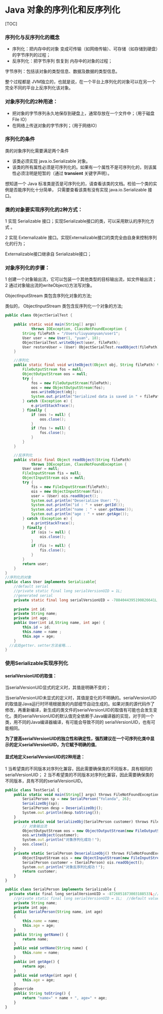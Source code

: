 # Java 对象的序列化和反序列化

[TOC]

### 序列化与反序列化的概念

- 序列化：把内存中的对象 变成可传输（如网络传输）、可存储（如存储到硬盘）的字节序列的过程；
- 反序列化：把字节序列 恢复到 内存中的对象的过程；

字节序列：包括该对象的类型信息、数据及数据的类型信息。

整个过程都是 JVM独立的，也就是说，在一个平台上序列化的对象可以在另一个完全不同的平台上反序列化该对象。



### 对象序列化的2种用途：

- 把对象的字节序列永久地保存到硬盘上，通常存放在一个文件中；（用于磁盘File IO）
- 在网络上传送对象的字节序列；（用于网络IO）



### 序列化的条件

类的对象序列化需要满足两个条件

- 该类必须实现 java.io.Serializable 对象。
- 该类的所有属性必须是可序列化的。如果有一个属性不是可序列化的，则该属性必须注明是短暂的（通过 **transient** 关键字声明）。

想知道一个 Java 标准类是否是可序列化的，请查看该类的文档。检验一个类的实例是否能序列化十分简单， 只需要查看该类有没有实现 java.io.Serializable 接口。



### 类的对象要实现序列化的2种方式：

1 实现 Serializable 接口；实现Serializable接口的类，可以采用默认的序列化方式 。

2 实现 Externalizable 接口。实现Externalizable接口的类完全由自身来控制序列化的行为；

   Externalizable接口继承自 Serializable接口；



### 对象序列化的步骤：

1 创建一个对象输出流，它可以包装一个其他类型的目标输出流，如文件输出流；
2 通过对象输出流的writeObject()方法写对象。

ObjectInputStream  类包含序列化对象的方法;

类似的， ObjectInputStream 类包含反序列化一个对象的方法;

```java
public class ObjectSerialTest {
	
	public static void main(String[] args) 
			throws IOException, ClassNotFoundException {
		String filePath = "/Users/liuyuanyuan/user1";
		User user = new User(1, "yuan", 18);
		ObjectSerialTest.writeObject(user, filePath);
		User restoreUser = (User) ObjectSerialTest.readObject(filePath);
	}

	//序列化
	public static final void writeObject(Object obj, String filePath) throws IOException {
		FileOutputStream fos = null;
		ObjectOutputStream oos = null;
		try {		
			fos = new FileOutputStream(filePath);
			oos = new ObjectOutputStream(fos);
			oos.writeObject(obj);
			System.out.println("Serialized data is saved in " + filePath);
		} catch (Exception e) {
			e.printStackTrace();
		} finally {
			if (oos != null) {
				oos.close();
			}
			if (fos != null) {
				fos.close();
			}
		}
	}

	//反序列化
	public static final Object readObject(String filePath) 
			throws IOException, ClassNotFoundException {
		User user = null;
		FileInputStream fis = null;
		ObjectInputStream ois = null;
		try {
			fis = new FileInputStream(filePath);
			ois = new ObjectInputStream(fis);
			user = (User) ois.readObject();
			System.out.println("Deserialize User: ");
			System.out.println("id : " + user.getId());
			System.out.println("name : " + user.getName());
			System.out.println("age : " + user.getAge());
		} catch (Exception e) {
			e.printStackTrace();
		} finally {
			if (ois != null) {
				ois.close();
			}
			if (fis != null) {
				fis.close();
			}
		}
		return user;
	}
}
//序列化的对象
public class User implements Serializable{
	//default serial
	//private static final long serialVersionUID = 1L;
	//generated serial
	private static final long serialVersionUID = -7884044395190826641L;
	
	private int id;
	private String name;
	private int age;
	public User(int id,String name, int age) {
		this.id = id;
		this.name = name ;
		this.age = age;
	}
  //此处getter、setter方法省略...
}
```



### 使用Serializable实现序列化

#### serialVersionUID的取值：

当serialVersionUID显式的定义时，其值是明确不变的；

当serialVersionUID未显式的定义时，其值是变化的不明确的。serialVersionUID的取值是Java运行时环境根据类的内部细节自动生成的。如果对类的源代码作了修改，再重新编译，新生成的类文件的serialVersionUID的取值有可能也会发生变化。类的serialVersionUID的默认值完全依赖于Java编译器的实现，对于同一个类，用不同的Java编译器编译，有可能会导致不同的 serialVersionUID，也有可能相同。

**为了提高serialVersionUID的独立性和确定性，强烈建议在一个可序列化类中显示的定义serialVersionUID，为它赋予明确的值**。

#### 显式地定义serialVersionUID的2种用途：

1 当希望类的不同版本对序列化兼容，因此需要确保类的不同版本，具有相同的serialVersionUID；
2 当不希望类的不同版本对序列化兼容，因此需要确保类的不同版本，具有不同的serialVersionUID。

```javascript
public class TestSerial {
	public static void main(String[] args) throws FileNotFoundException, IOException, ClassNotFoundException {
		SerialPerson sp = new SerialPerson("Yolanda", 26);
		SerializeObj(sp);
		SerialPerson desp = DeserializeObj();
		System.out.println(desp.toString());
	}
	private static void SerializeObj(SerialPerson customer) throws FileNotFoundException, IOException {
		// 对象输出流
		ObjectOutputStream oos = new ObjectOutputStream(new FileOutputStream(new File("SerialPerson.txt")));
		oos.writeObject(customer);
		System.out.println("对象序列化成功！");
		oos.close();
	}
	private static SerialPerson DeserializeObj() throws FileNotFoundException, IOException, ClassNotFoundException {
		ObjectInputStream ois = new ObjectInputStream(new FileInputStream(new File("SerialPerson.txt")));
		SerialPerson customer = (SerialPerson) ois.readObject();
		System.out.println("对象反序列化成功！");
		return customer;
	}
}

public class SerialPerson implements Serializable {
  private static final long serialVersionUID = -8726051873003188533L;//generated value
	//private static final long serialVersionUID = 1L;	//default value
	private String name;
	private int age;
	public SerialPerson(String name, int age)
	{
		this.name = name;
		this.age = age;
	}
	public String getName() {
		return name;
	}
	public void setName(String name) {
		this.name = name;
	}
	public int getAge() {
		return age;
	}
	public void setAge(int age) {
		this.age = age;
	}
	@Override
	public String toString() {
		return "name=" + name + ", age=" + age;
	}
}
```

